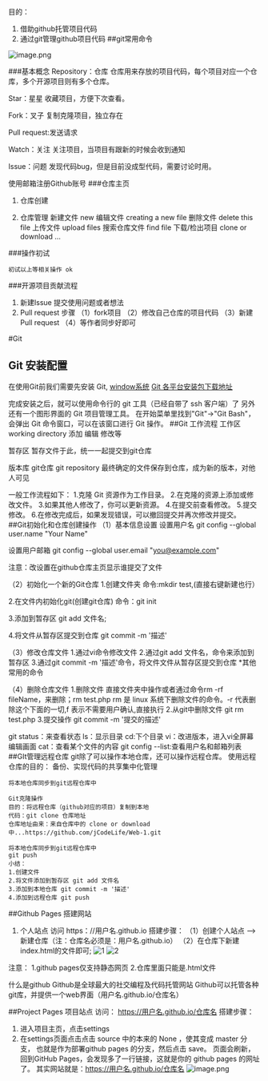 目的：
1.  借助github托管项目代码
2.  通过git管理github项目代码
##git常用命令

![image.png](https://upload-images.jianshu.io/upload_images/17785871-ad9a943cc72cf802.png?imageMogr2/auto-orient/strip%7CimageView2/2/w/1240)




###基本概念
Repository：仓库
仓库用来存放的项目代码，每个项目对应一个仓库，多个开源项目则有多个仓库。

Star：星星
收藏项目，方便下次查看。

Fork：叉子
复制克隆项目，独立存在

Pull request:发送请求

Watch：关注
关注项目，当项目有跟新的时候会收到通知

Issue：问题
发现代码bug，但是目前没成型代码，需要讨论时用。

使用邮箱注册Github账号
###仓库主页

1. 仓库创建

2. 仓库管理
新建文件 new
编辑文件 creating a new file
删除文件 delete this file
上传文件 upload files
搜索仓库文件 find file
下载/检出项目 clone or download
...

###操作初试
```
初试以上等相关操作 ok
```
###开源项目贡献流程
1. 新建Issue
提交使用问题或者想法
2. Pull request
步骤
（1）fork项目
（2）修改自己仓库的项目代码
（3）新建Pull request
（4）等作者同步好即可

#Git
## Git 安装配置
在使用Git前我们需要先安装 Git,
[window系统](https://msysgit.github.io/)
[Git 各平台安装包下载地址](https://git-scm.com/downloads)

完成安装之后，就可以使用命令行的 git 工具（已经自带了 ssh 客户端）了
另外还有一个图形界面的 Git 项目管理工具。
在开始菜单里找到"Git"->"Git Bash"，会弹出 Git 命令窗口，可以在该窗口进行 Git 操作。
##Git 工作流程
工作区 working directory
添加 编辑 修改等

暂存区
暂存文件于此，统一一起提交到git仓库

版本库 git仓库 git repository
最终确定的文件保存到仓库，成为新的版本，对他人可见

一般工作流程如下：
1.克隆 Git 资源作为工作目录。
2.在克隆的资源上添加或修改文件。
3.如果其他人修改了，你可以更新资源。
4.在提交前查看修改。
5.提交修改。
6.在修改完成后，如果发现错误，可以撤回提交并再次修改并提交。
##Git初始化和仓库创建操作
（1）基本信息设置
设置用户名
  git config --global user.name "Your Name"

设置用户邮箱
  git config --global user.email "you@example.com"

注意：改设置在github仓库主页显示谁提交了文件


（2）初始化一个新的Git仓库
1.创建文件夹
命令:mkdir test,(直接右键新建也行）

2.在文件内初始化git(创建git仓库)
命令：git init

3.添加到暂存区
git add 文件名;

4.将文件从暂存区提交到仓库
git commit -m '描述'

（3）修改仓库文件
1.通过vi命令修改文件
2.通过git add 文件名，命令来添加到暂存区
3.通过git commit -m '描述'命令，将文件文件从暂存区提交到仓库
*其他常用的命令

（4）删除仓库文件
1.删除文件
直接文件夹中操作或者通过命令rm -rf fileName，来删除；rm test.php
rm 是 linux 系统下删除文件的命令。-r 代表删除这个下面的一切,f 表示不需要用户确认,直接执行
2.从git中删除文件
git rm test.php
3.提交操作
git commit -m '提交的描述'

git status：来查看状态
ls：显示目录
cd:下个目录
vi：改进版本，进入vi全屏幕编辑画面
cat：查看某个文件的内容
git config --list:查看用户名和邮箱列表
##GIt管理远程仓库
git除了可以操作本地仓库，还可以操作远程仓库。
使用远程仓库的目的：
备份、实现代码的共享集中化管理
```
将本地仓库同步到git远程仓库中

Git克隆操作
目的：将远程仓库（github对应的项目）复制到本地
代码：git clone 仓库地址
仓库地址由来：来自仓库中的 clone or download中...https://github.com/jCodeLife/Web-1.git

将本地仓库同步到git远程仓库中
git push
小结：
1.创建文件
2.将文件添加到暂存区 git add 文件名
3.添加到本地仓库 git commit -m '描述'
4.添加到远程仓库 git push
```
##Github Pages 搭建网站
1. 个人站点
访问
https：//用户名.github.io
搭建步骤：
（1）创建个人站点 -->新建仓库（注：仓库名必须是：用户名.github.io）
（2）在仓库下新建index.html的文件即可;
![1](https://upload-images.jianshu.io/upload_images/17785871-57641b1022a62e7f.png?imageMogr2/auto-orient/strip%7CimageView2/2/w/1240)
![2](https://upload-images.jianshu.io/upload_images/17785871-0566fe8003b123af.png?imageMogr2/auto-orient/strip%7CimageView2/2/w/1240)

注意：
1.github pages仅支持静态网页
2.仓库里面只能是.html文件


什么是github
Github是全球最大的社交编程及代码托管网站
Github可以托管各种git库，并提供一个web界面（用户名.github.io/仓库名）

##Project Pages 项目站点
访问：
https://用户名.github.io/仓库名
搭建步骤：
1. 进入项目主页，点击settings
2. 在settings页面点击点击 source 中的本来的 None ，使其变成 master 分支，
也就是作为部署github pages 的分支，然后点击 save。
页面会刷新，回到GitHub Pages，会发现多了一行链接，这就是你的 github pages 的网址了。
  其实网站就是：https://用户名.github.io/仓库名
![image.png](https://upload-images.jianshu.io/upload_images/17785871-90457a1df048608e.png?imageMogr2/auto-orient/strip%7CimageView2/2/w/1240)











